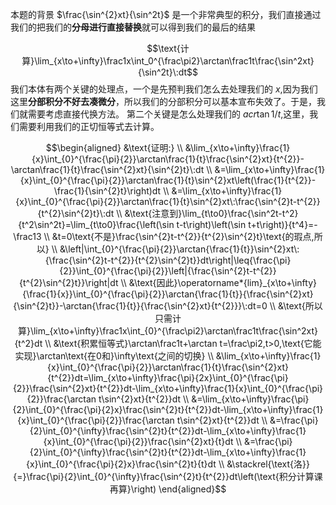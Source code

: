 本题的背景 $\frac{\sin^{2}xt}{\sin^2t}$ 是一个非常典型的积分，我们直接通过我们的把我们的**分母进行直接替换**就可以得到我们的最后的结果


$$\text{计算}\lim_{x\to+\infty}\frac1x\int_0^{\frac\pi2}\arctan\frac1t\frac{\sin^2xt}{\sin^2t}\:dt$$
我们本体有两个关键的处理点，一个是先预判我们怎么去处理我们的 $x$,因为我们这里**分部积分不好去凑微分**，所以我们的分部积分可以基本宣布失效了。于是，我们就需要考虑直接代换方法。
第二个关键是怎么处理我们的 $acr\tan1/t$,这里，我们需要利用我们的正切恒等式去计算。

$$\begin{aligned}
&\text{证明:} \\
&\lim_{x\to+\infty}\frac{1}{x}\int_{0}^{\frac{\pi}{2}}\arctan\frac{1}{t}\frac{\sin^{2}xt}{t^{2}}-\arctan\frac{1}{t}\frac{\sin^{2}xt}{\sin^{2}t}\:dt \\
&=\lim_{x\to+\infty}\frac{1}{x}\int_{0}^{\frac{\pi}{2}}\arctan\frac{1}{t}\sin^{2}xt\left(\frac{1}{t^{2}}-\frac{1}{\sin^{2}t}\right)dt \\
&=\lim_{x\to+\infty}\frac{1}{x}\int_{0}^{\frac{\pi}{2}}\arctan\frac{1}{t}\sin^{2}xt\:\frac{\sin^{2}t-t^{2}}{t^{2}\sin^{2}t}\:dt \\
&\text{注意到}\lim_{t\to0}\frac{\sin^2t-t^2}{t^2\sin^2t}=\lim_{t\to0}\frac{\left(\sin t-t\right)\left(\sin t+t\right)}{t^4}=-\frac13 \\
&t=0\text{不是}\frac{\sin^{2}t-t^{2}}{t^{2}\sin^{2}t}\text{的瑕点,所以} \\
&\left|\int_{0}^{\frac{\pi}{2}}\arctan{\frac{1}{t}}\sin^{2}xt\:{\frac{\sin^{2}t-t^{2}}{t^{2}\sin^{2}t}}dt\right|\leq{\frac{\pi}{2}}\int_{0}^{\frac{\pi}{2}}\left|{\frac{\sin^{2}t-t^{2}}{t^{2}\sin^{2}t}}\right|dt \\
&\text{因此}\operatorname*{lim}_{x\to+\infty}{\frac{1}{x}}\int_{0}^{\frac{\pi}{2}}\arctan{\frac{1}{t}}{\frac{\sin^{2}xt}{\sin^{2}t}}-\arctan{\frac{1}{t}}{\frac{\sin^{2}xt}{t^{2}}}\:dt=0 \\
&\text{所以只需计算}\lim_{x\to+\infty}\frac1x\int_{0}^{\frac\pi2}\arctan\frac1t\frac{\sin^2xt}{t^2}dt \\
&\text{积累恒等式}\arctan\frac1t+\arctan t=\frac\pi2,t>0,\text{它能实现}\arctan\text{在0和}\infty\text{之间的切换} \\
&\lim_{x\to+\infty}\frac{1}{x}\int_{0}^{\frac{\pi}{2}}\arctan\frac{1}{t}\frac{\sin^{2}xt}{t^{2}}dt=\lim_{x\to+\infty}\frac{\pi}{2x}\int_{0}^{\frac{\pi}{2}}\frac{\sin^{2}xt}{t^{2}}dt-\lim_{x\to+\infty}\frac{1}{x}\int_{0}^{\frac{\pi}{2}}\frac{\arctan t\sin^{2}xt}{t^{2}}dt \\
&=\lim_{x\to+\infty}\frac{\pi}{2}\int_{0}^{\frac{\pi}{2}x}\frac{\sin^{2}t}{t^{2}}dt-\lim_{x\to+\infty}\frac{1}{x}\int_{0}^{\frac{\pi}{2}}\frac{\arctan t\sin^{2}xt}{t^{2}}dt \\
&=\frac{\pi}{2}\int_{0}^{\infty}\frac{\sin^{2}t}{t^{2}}dt-\lim_{x\to+\infty}\frac{1}{x}\int_{0}^{\frac{\pi}{2}}\frac{\sin^{2}xt}{t}dt \\
&=\frac{\pi}{2}\int_{0}^{\infty}\frac{\sin^{2}t}{t^{2}}dt-\lim_{x\to+\infty}\frac{1}{x}\int_{0}^{\frac{\pi}{2}x}\frac{\sin^{2}t}{t}dt \\
&\stackrel{\text{洛}}{=}\frac{\pi}{2}\int_{0}^{\infty}\frac{\sin^{2}t}{t^{2}}dt\left(\text{积分计算课再算}\right)
\end{aligned}$$